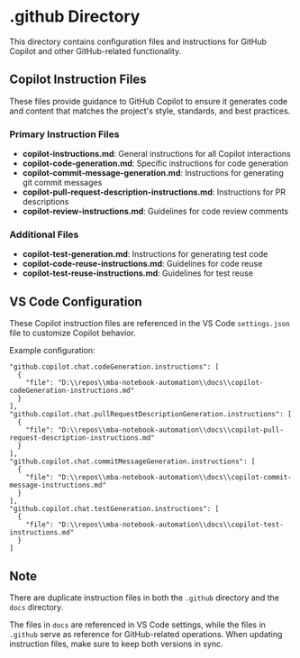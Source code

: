 # .github Directory

This directory contains configuration files and instructions for GitHub Copilot and other GitHub-related functionality.

## Copilot Instruction Files

These files provide guidance to GitHub Copilot to ensure it generates code and content that matches the project's style, standards, and best practices.

### Primary Instruction Files

- **copilot-instructions.md**: General instructions for all Copilot interactions
- **copilot-code-generation.md**: Specific instructions for code generation
- **copilot-commit-message-generation.md**: Instructions for generating git commit messages
- **copilot-pull-request-description-instructions.md**: Instructions for PR descriptions
- **copilot-review-instructions.md**: Guidelines for code review comments

### Additional Files

- **copilot-test-generation.md**: Instructions for generating test code
- **copilot-code-reuse-instructions.md**: Guidelines for code reuse
- **copilot-test-reuse-instructions.md**: Guidelines for test reuse

## VS Code Configuration

These Copilot instruction files are referenced in the VS Code `settings.json` file to customize Copilot behavior.

Example configuration:

```jsonc
"github.copilot.chat.codeGeneration.instructions": [
  {
    "file": "D:\\repos\\mba-notebook-automation\\docs\\copilot-codeGeneration-instructions.md"
  }
],
"github.copilot.chat.pullRequestDescriptionGeneration.instructions": [
  {
    "file": "D:\\repos\\mba-notebook-automation\\docs\\copilot-pull-request-description-instructions.md"
  }
],
"github.copilot.chat.commitMessageGeneration.instructions": [
  {
    "file": "D:\\repos\\mba-notebook-automation\\docs\\copilot-commit-message-instructions.md"
  }
],
"github.copilot.chat.testGeneration.instructions": [
  {
    "file": "D:\\repos\\mba-notebook-automation\\docs\\copilot-test-instructions.md"
  }
]
```

## Note

There are duplicate instruction files in both the `.github` directory and the `docs` directory.

The files in `docs` are referenced in VS Code settings, while the files in `.github` serve as reference for GitHub-related operations.
When updating instruction files, make sure to keep both versions in sync.
